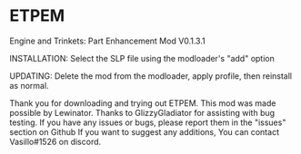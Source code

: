 # ETPEM
Engine and Trinkets: Part Enhancement Mod
V0.1.3.1

INSTALLATION:
Select the SLP file using the modloader's "add" option

UPDATING:
Delete the mod from the modloader, apply profile, then reinstall as normal.

Thank you for downloading and trying out ETPEM.
This mod was made possible by Lewinator.
Thanks to GlizzyGladiator for assisting with bug testing.
If you have any issues or bugs, please report them in the "issues" section on Github
If you want to suggest any additions, You can contact Vasillo#1526 on discord.

